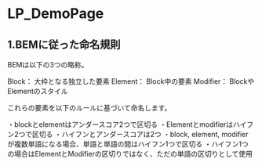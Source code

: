 # LP\_DemoPage

## 1.BEMに従った命名規則

BEMは以下の3つの略称。

Block： 大枠となる独立した要素
Element： Block中の要素
Modifier： BlockやElementのスタイル

これらの要素を以下のルールに基づいて命名します。

・blockとelementはアンダースコア2つで区切る
・Elementとmodifierはハイフン2つで区切る
・ハイフンとアンダースコアは2つ
・block, element, modifierが複数単語になる場合、単語と単語の間はハイフン1つで区切る
・ハイフン1つの場合はElementとModifierの区切りではなく、ただの単語の区切りとして使用

